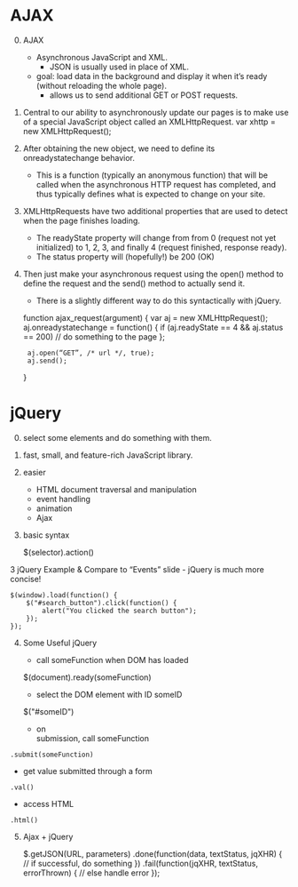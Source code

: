 # AJAX

0. AJAX
   - Asynchronous JavaScript and XML.
      - JSON is usually used in place of XML.
   - goal: load data in the background and display it when it’s ready (without reloading the whole page).
      - allows us to send additional GET or POST requests.

1. Central to our ability to asynchronously update our pages is to make use of a special JavaScript object called an XMLHttpRequest.
	var xhttp = new XMLHttpRequest();

2. After obtaining the new object, we need to define its onreadystatechange behavior.
   - This is a function (typically an anonymous function) that will be called when the asynchronous HTTP request has completed, and thus typically defines what is expected to change on your site.

3. XMLHttpRequests have two additional properties that are used to detect when the page finishes loading.

   - The readyState property will change from from 0 (request not yet initialized) to 1, 2, 3, and finally 4 (request finished, response ready).
   - The status property will (hopefully!) be 200 (OK)

4. Then just make your asynchronous request using the open() method to define the request and the send() method to actually send it.
   - There is a slightly different way to do this syntactically with jQuery.

	function ajax_request(argument)
	{
		var aj = new XMLHttpRequest();
		aj.onreadystatechange = function() {
			if (aj.readyState == 4 && aj.status == 200)
				// do something to the page
		};

		aj.open(“GET”, /* url */, true);
		aj.send();
	}


# jQuery

0. select some elements and do something with them.
1. fast, small, and feature-rich JavaScript library.
1. easier
   - HTML document traversal and manipulation
   - event handling
   - animation
   - Ajax

2. basic syntax

	$(selector).action()

3 jQuery Example & Compare to “Events” slide - jQuery is much more concise!

	$(window).load(function() {
		$("#search_button").click(function() {
			alert("You clicked the search button");
		});
	});

4. Some Useful jQuery
   - call someFunction when DOM has loaded

	$(document).ready(someFunction)

   - select the DOM element with ID someID

	$("#someID")

   - on <form> submission, call someFunction
```
.submit(someFunction)
```

   - get value submitted through a form
```
.val()
```

   - access HTML
```
.html()
```

5. Ajax + jQuery

	$.getJSON(URL, parameters)
		.done(function(data, textStatus, jqXHR) {
			// if successful, do something
	})
	.fail(function(jqXHR, textStatus, errorThrown) {
		// else handle error
	});

